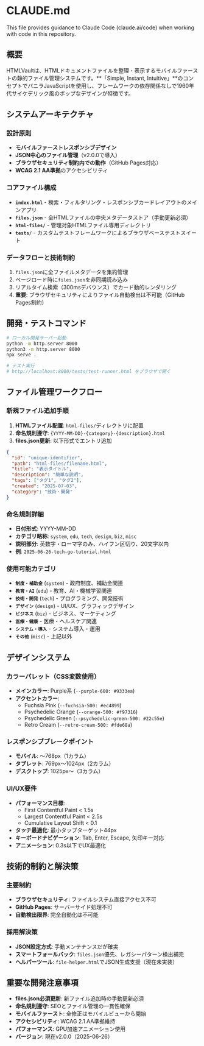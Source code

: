 # CLAUDE.md

This file provides guidance to Claude Code (claude.ai/code) when working with code in this repository.

## 概要

HTMLVaultは、HTMLドキュメントファイルを整理・表示するモバイルファーストの静的ファイル管理システムです。**「Simple, Instant, Intuitive」**のコンセプトでバニラJavaScriptを使用し、フレームワークの依存関係なしで1960年代サイケデリック風のポップなデザインが特徴です。

## システムアーキテクチャ

### 設計原則
- **モバイルファーストレスポンシブデザイン**
- **JSON中心のファイル管理**（v2.0.0で導入）
- **ブラウザセキュリティ制約内での動作**（GitHub Pages対応）
- **WCAG 2.1 AA準拠**のアクセシビリティ

### コアファイル構成
- **`index.html`** - 検索・フィルタリング・レスポンシブカードレイアウトのメインアプリ
- **`files.json`** - 全HTMLファイルの中央メタデータストア（手動更新必須）
- **`html-files/`** - 管理対象HTMLファイル専用ディレクトリ
- **`tests/`** - カスタムテストフレームワークによるブラウザベーステストスイート

### データフローと技術制約
1. `files.json`に全ファイルメタデータを集約管理
2. ページロード時に`files.json`を非同期読み込み
3. リアルタイム検索（300msデバウンス）でカード動的レンダリング
4. **重要**: ブラウザセキュリティによりファイル自動検出は不可能（GitHub Pages制約）

## 開発・テストコマンド

```bash
# ローカル開発サーバー起動
python -m http.server 8000
python3 -m http.server 8000
npx serve .

# テスト実行
# http://localhost:8000/tests/test-runner.html をブラウザで開く
```

## ファイル管理ワークフロー

### 新規ファイル追加手順
1. **HTMLファイル配置**: `html-files/`ディレクトリに配置
2. **命名規則遵守**: `{YYYY-MM-DD}-{category}-{description}.html`
3. **files.json更新**: 以下形式でエントリ追加

```json
{
  "id": "unique-identifier",
  "path": "html-files/filename.html",
  "title": "表示タイトル",
  "description": "簡単な説明",
  "tags": ["タグ1", "タグ2"],
  "created": "2025-07-03",
  "category": "技術・開発"
}
```

### 命名規則詳細
- **日付形式**: YYYY-MM-DD
- **カテゴリ略称**: `system`, `edu`, `tech`, `design`, `biz`, `misc`
- **説明部分**: 英数字・ローマ字のみ、ハイフン区切り、20文字以内
- **例**: `2025-06-26-tech-go-tutorial.html`

### 使用可能カテゴリ
- **`制度・補助金`** (`system`) - 政府制度、補助金関連
- **`教育・AI`** (`edu`) - 教育、AI・機械学習関連
- **`技術・開発`** (`tech`) - プログラミング、開発技術
- **`デザイン`** (`design`) - UI/UX、グラフィックデザイン
- **`ビジネス`** (`biz`) - ビジネス、マーケティング
- **`医療・健康`** - 医療・ヘルスケア関連
- **`システム・導入`** - システム導入・運用
- **`その他`** (`misc`) - 上記以外

## デザインシステム

### カラーパレット（CSS変数使用）
- **メインカラー**: Purple系 (`--purple-600: #9333ea`)
- **アクセントカラー**: 
  - Fuchsia Pink (`--fuchsia-500: #ec4899`)
  - Psychedelic Orange (`--orange-500: #f97316`)
  - Psychedelic Green (`--psychedelic-green-500: #22c55e`)
  - Retro Cream (`--retro-cream-500: #fde68a`)

### レスポンシブブレークポイント
- **モバイル**: 〜768px（1カラム）
- **タブレット**: 769px〜1024px（2カラム）
- **デスクトップ**: 1025px〜（3カラム）

### UI/UX要件
- **パフォーマンス目標**: 
  - First Contentful Paint < 1.5s
  - Largest Contentful Paint < 2.5s
  - Cumulative Layout Shift < 0.1
- **タッチ最適化**: 最小タップターゲット44px
- **キーボードナビゲーション**: Tab, Enter, Escape, 矢印キー対応
- **アニメーション**: 0.3s以下でUX最適化

## 技術的制約と解決策

### 主要制約
- **ブラウザセキュリティ**: ファイルシステム直接アクセス不可
- **GitHub Pages**: サーバーサイド処理不可
- **自動検出限界**: 完全自動化は不可能

### 採用解決策
- **JSON設定方式**: 手動メンテナンスだが確実
- **スマートフォールバック**: `files.json`優先、レガシーパターン検出補完
- **ヘルパーツール**: `file-helper.html`でJSON生成支援（現在未実装）

## 重要な開発注意事項

- **files.json必須更新**: 新ファイル追加時の手動更新必須
- **命名規則遵守**: SEOとファイル管理の一貫性確保
- **モバイルファースト**: 全修正はモバイルビューから開始
- **アクセシビリティ**: WCAG 2.1 AA準拠維持
- **パフォーマンス**: GPU加速アニメーション使用
- **バージョン**: 現在v2.0.0（2025-06-26）
